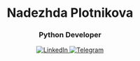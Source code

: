 <div id="header" align="center">
	<h1>Nadezhda Plotnikova</h1>
	<h3>Python Developer</h3>
</div>

<div id="socials" align="center">
    <a href="https://www.linkedin.com/in/%D0%BD%D0%B0%D0%B4%D0%B5%D0%B6%D0%B4%D0%B0-%D0%BF%D0%BB%D0%BE%D1%82%D0%BD%D0%B8%D0%BA%D0%BE%D0%B2%D0%B0-007899259">
	<img src="https://img.shields.io/badge/LinkedIn-blue?style=for-the-badge&logo=linkedin&logoColor=white" alt="LinkedIn"/>
    </a>
    <a href="https://t.me/NadPlot">
		<img src="https://img.shields.io/badge/Telegram-blue?style=for-the-badge&logo=telegram&logoColor=white" alt="Telegram"/>
    </a>
</div>
